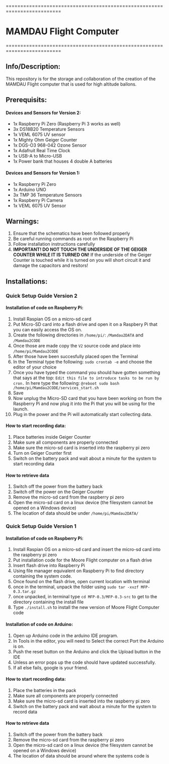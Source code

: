 


=========================================================================

# MAMDAU Flight Computer 

=========================================================================


## Info/Description:
This repository is for the storage and collaboration of the creation of the MAMDAU Flight computer that is used
for high altitude ballons.

## Prerequisits:
#### Devices and Sensors for Version 2:

- 1x Raspberry Pi Zero (Raspberry Pi 3 works as well)
- 3x DS18B20 Temperature Sensors
- 1x VEML 6075 UV sensor
- 1x Mighty Ohm Geiger Counter
- 1x DGS-O3 968-042 Ozone Sensor
- 1x Adafruit Real Time Clock
- 1x USB-A to Micro-USB
- 1x Power bank that houses 4 double A batteries

#### Devices and Sensors for Version 1:

- 1x Raspberry Pi Zero
- 1x Arduino UNO
- 3x TMP 36 Temperature Sensors
- 1x Raspberry Pi Camera
- 1x VEML 6075 UV Sensor

## Warnings:
1. Ensure that the schematics have been followed properly
2. Be careful running commands as root on the Raspberry Pi
3. Follow installation instructions carefully 
4. **IMPORTANT! DO NOT TOUCH THE UNDERSIDE OF THE GEIGER COUNTER WHILE IT IS TURNED ON!** If the underside of the Geiger Counter is touched while it is turned on you will short circuit it and damage the capacitors and resitors!


## Installations:
### Quick Setup Guide Version 2
#### Installation of code on Raspberry Pi:
1. Install Raspian OS on a micro-sd card
2. Put Micro-SD card into a flash drive and open it on a Raspbery Pi that you can easily access the OS on.
3. Create the following directories in `/home/pi/`: `/Mamdau2DATA` and `/Mamdau2CODE`
4. Once those are made copy the `V2` source code and place into `/home/pi/Mamdau2CODE`
5. After those have been succesfully placed open the Terminal
6. In the Terminal type the following: `sudo crontab -e` and choose the editor of your choice
7. Once you have typed the command you should have gotten something that says at the top: `Edit this file to introduce tasks to be run by cron.` In here type the following: `@reboot sudo bash /home/pi/Mamdau2CODE/services_start.sh`
8. Save
9. Now unplug the Micro-SD card that you have been working on from the Raspberry Pi and now plug it into the Pi that you will be using for the launch.
10. Plug in the power and the Pi will automatically start collecting data. 

#### How to start recording data:
1. Place batteries inside Geiger Counter
2. Make sure all components are properly connected
3. Make sure the micro-sd card is inserted into the raspberry pi zero
4. Turn on Geiger Counter first
5. Switch on the battery pack and wait about a minute for the system to start recording data 

#### How to retrieve data
1. Switch off the power from the battery back
2. Switch off the power on the Geiger Counter
3. Remove the micro-sd card from the raspberry pi zero
4. Open the micro-sd card on a linux device (the filesystem cannot be opened on a Windows device)
5. The location of data should be under `/home/pi/Mamdau2DATA/`

### Quick Setup Guide Version 1
#### Installation of code on Raspberry Pi:
1. Install Raspian OS on a micro-sd card and insert the micro-sd card into the raspberry pi zero
2. Put installation code for the Moore Flight computer on a flash drive
3. Insert flash drive into Raspberry Pi
4. Using file manager equivalent on Raspberry Pi to find directory containing the system code.
5. Once found on the flash drive, open current location with terminal
6. once in the terminal, unpack the folder using `sudo tar -xvzf MFP-0.3.tar.gz`
7. once unpacked, in terminal type `cd MFP-0.3/MFP-0.3-src` to get to the directory containing the install file
8. Type `./install.sh` to install the new version of Moore Flight Computer code

#### Installation of code on Arduino:
1. Open up Arduino code in the arduino IDE program.
2. In Tools in the editor, you will need to Select the correct Port the Arduino is on.
3. Push the reset button on the Arduino and click the Upload button in the IDE
4. Unless an error pops up the code should have updated successfully.
5. If all else fails, google is your friend.


#### How to start recording data:
1. Place the batteries in the pack
2. Make sure all components are properly connected
3. Make sure the micro-sd card is inserted into the raspberry pi zero
4. Switch on the battery pack and wait about a minute for the system to record data 


#### How to retrieve data
1. Switch off the power from the battery back
2. Remove the micro-sd card from the raspberry pi zero
3. Open the micro-sd card on a linux device (the filesystem cannot be opened on a Windows device)
4. The location of data should be around where the systems code is













